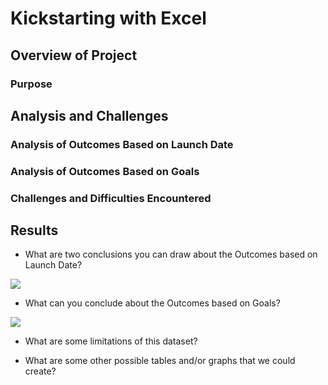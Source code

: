 # Kickstarting with Excel

## Overview of Project

### Purpose

## Analysis and Challenges

### Analysis of Outcomes Based on Launch Date

### Analysis of Outcomes Based on Goals

### Challenges and Difficulties Encountered

## Results

- What are two conclusions you can draw about the Outcomes based on Launch Date?

<img src="Theater_Outcomes_vs_Launch.png"></img>

- What can you conclude about the Outcomes based on Goals?

<img src="Outcomes_vs_Goals.png"></img>

- What are some limitations of this dataset?

- What are some other possible tables and/or graphs that we could create?
